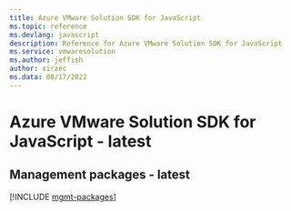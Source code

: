 ```yaml
---
title: Azure VMware Solution SDK for JavaScript
ms.topic: reference
ms.devlang: javascript
description: Reference for Azure VMware Solution SDK for JavaScript
ms.service: vmwaresolution
ms.author: jeffish
author: xirzec
ms.data: 08/17/2022
---
```

# Azure VMware Solution SDK for JavaScript - latest

## Management packages - latest
[!INCLUDE [mgmt-packages](vmware-solution-mgmt-index.md)]